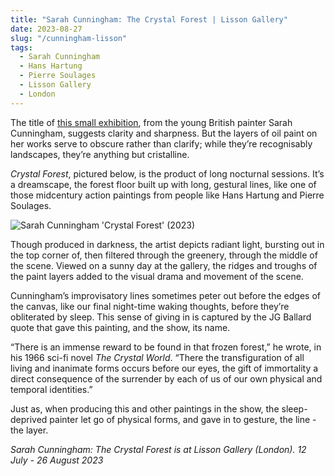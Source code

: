 ```yaml
---
title: "Sarah Cunningham: The Crystal Forest | Lisson Gallery"
date: 2023-08-27
slug: "/cunningham-lisson"
tags:
  - Sarah Cunningham
  - Hans Hartung
  - Pierre Soulages
  - Lisson Gallery
  - London
---
```


The title of [this small exhibition](https://www.lissongallery.com/exhibitions/sarah-cunningham-the-crystal-forest), from the young British painter Sarah Cunningham, suggests clarity and sharpness. But the layers of oil paint on her works serve to obscure rather than clarify; while they’re recognisably landscapes, they’re anything but cristalline.

*Crystal Forest*, pictured below, is the product of long nocturnal sessions. It’s a dreamscape, the forest floor built up with long, gestural lines, like one of those midcentury action paintings from people like Hans Hartung and Pierre Soulages.

![Sarah Cunningham 'Crystal Forest' (2023)](/cunnighnam-lisson-1.jpeg)

Though produced in darkness, the artist depicts radiant light, bursting out in the top corner of, then filtered through the greenery, through the middle of the scene. Viewed on a sunny day at the gallery, the ridges and troughs of the paint layers added to the visual drama and movement of the scene.

Cunningham’s improvisatory lines sometimes peter out before the edges of the canvas, like our final night-time waking thoughts, before they’re obliterated by sleep. This sense of giving in is captured by the JG Ballard quote that gave this painting, and the show, its name.

“There is an immense reward to be found in that frozen forest,” he wrote, in his 1966 sci-fi novel *The Crystal World*. “There the transfiguration of all living and inanimate forms occurs before our eyes, the gift of immortality a direct consequence of the surrender by each of us of our own physical and temporal identities.”

Just as, when producing this and other paintings in the show, the sleep-deprived painter let go of physical forms, and gave in to gesture, the line - the layer.

*Sarah Cunningham: The Crystal Forest is at Lisson Gallery (London). 12 July - 26 August 2023*
